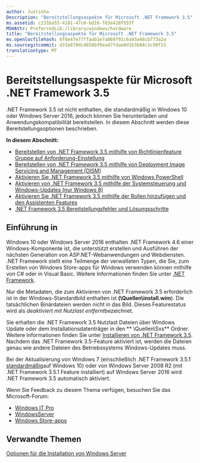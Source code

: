 ```yaml
---
author: Justinha
Description: "Bereitstellungsaspekte für Microsoft .NET Framework 3.5"
ms.assetid: c231ba55-4181-47c0-bd16-f63e428f555f
MSHAttr: PreferredLib:/library/windows/hardware
title: "Bereitstellungsaspekte für Microsoft .NET Framework 3.5"
ms.openlocfilehash: 6f8e47e77ffaab1e7a869f91c6a93a48cb773a2a
ms.sourcegitcommit: d33e870dc4850bf0ea47fdae0d163b04c1c90f15
translationtype: MT
---
```

# <a name="microsoft-net-framework-35-deployment-considerations"></a>Bereitstellungsaspekte für Microsoft .NET Framework 3.5


.NET Framework 3.5 ist nicht enthalten, die standardmäßig in Windows 10 oder Windows Server 2016, jedoch können Sie herunterladen und Anwendungskompatibilität bereitstellen. In diesem Abschnitt werden diese Bereitstellungsoptionen beschrieben.

**In diesem Abschnitt:**

-   [Bereitstellen von .NET Framework 3.5 mithilfe von Richtlinienfeature Gruppe auf Anforderung-Einstellung](deploy-net-framework-35-by-using-group-policy-feature-on-demand-setting.md)
-   [Bereitstellen von .NET Framework 3.5 mithilfe von Deployment Image Servicing and Management (DISM)](deploy-net-framework-35-by-using-deployment-image-servicing-and-management--dism.md)
-   [Aktivieren Sie .NET Framework 3.5 mithilfe von Windows PowerShell](enable-net-framework-35-by-using-windows-powershell.md)
-   [Aktivieren von .NET Framework 3.5 mithilfe der Systemsteuerung und Windows-Updates (nur Windows 8)](enable-net-framework-35-by-using-control-panel-and-windows-update--windows-8-only.md)
-   [Aktivieren Sie .NET Framework 3.5 mithilfe der Rollen hinzufügen und den Assistenten Features](enable-net-framework-35-by-using-the-add-roles-and-features-wizard.md)
-   [.NET Framework 3.5 Bereitstellungsfehler und Lösungsschritte](net-framework-35-deployment-errors-and-resolution-steps.md)

## <a name="span-idintroductionspanspan-idintroductionspanspan-idintroductionspanintroduction"></a><span id="Introduction"></span><span id="introduction"></span><span id="INTRODUCTION"></span>Einführung in


Windows 10 oder Windows Server 2016 enthalten .NET Framework 4.6 einer Windows-Komponente ist, die unterstützt erstellen und Ausführen der nächsten Generation von ASP.NET-Webanwendungen und Webdiensten. .NET Framework stellt eine Teilmenge der verwalteten Typen, die Sie, zum Erstellen von Windows Store-apps für Windows verwenden können mithilfe von C\# oder in Visual Basic. Weitere Informationen finden Sie unter [.NET Framework](http://go.microsoft.com/fwlink/p/?linkid=329972).

Nur die Metadaten, die zum Aktivieren von .NET Framework 3.5 erforderlich ist in der Windows-Standardbild enthalten ist **(\\Quellen\\install.wim**). Die tatsächlichen Binärdateien werden nicht in das Bild. Dieses Featurestatus wird als *deaktiviert mit Nutzlast entfernt*bezeichnet.

Sie erhalten die .NET Framework 3.5 Nutzlast Dateien über Windows Update oder dem Installationsdatenträger in den ** \\Quellen\\Sxs** Ordner. Weitere Informationen finden Sie unter [Installieren von .NET Framework 3.5](http://go.microsoft.com/fwlink/p/?linkid=257556). Nachdem das .NET Framework 3.5-Feature aktiviert ist, werden die Dateien genau wie andere Dateien des Betriebssystems Windows-Updates muss.

Bei der Aktualisierung von Windows 7 (einschließlich .NET Framework 3.5.1 [standardmäßig](http://blogs.msdn.com/b/e7/archive/2009/03/06/beta-to-rc-changes-turning-windows-features-on-or-off.aspx)auf Windows 10) oder von Windows Server 2008 R2 (mit .NET Framework 3.5.1 Feature installiert) auf Windows Server 2016 wird .NET Framework 3.5 automatisch aktiviert.

Wenn Sie Feedback zu diesem Thema verfügen, besuchen Sie das Microsoft-Forum:

-   [Windows IT Pro](http://social.technet.microsoft.com/Forums/windows/home?category=w8itpro)
-   [WindowsServer](http://social.technet.microsoft.com/Forums/windowsserver/home?category=windowsserver)
-   [Windows Store-apps](http://social.msdn.microsoft.com/Forums/windowsapps/home?category=windowsapps)

## <a name="span-idrelatedtopicsspanrelated-topics"></a><span id="related_topics"></span>Verwandte Themen


[Optionen für die Installation von Windows Server](http://go.microsoft.com/fwlink/p/?linkid=251454)

 

 






